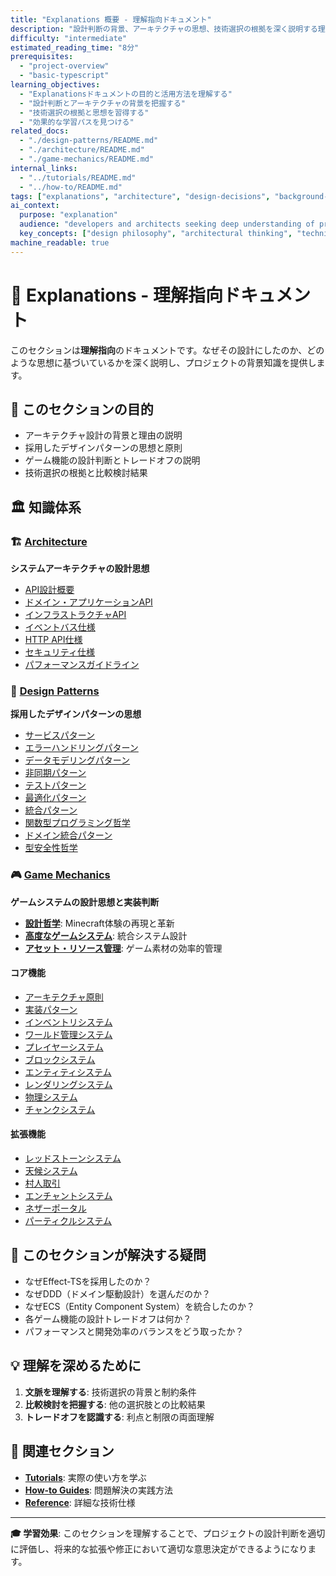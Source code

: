 ```yaml
---
title: "Explanations 概要 - 理解指向ドキュメント"
description: "設計判断の背景、アーキテクチャの思想、技術選択の根拠を深く説明する理解指向ドキュメント集。プロジェクトの背景知識を提供。"
difficulty: "intermediate"
estimated_reading_time: "8分"
prerequisites:
  - "project-overview"
  - "basic-typescript"
learning_objectives:
  - "Explanationsドキュメントの目的と活用方法を理解する"
  - "設計判断とアーキテクチャの背景を把握する"
  - "技術選択の根拠と思想を習得する"
  - "効果的な学習パスを見つける"
related_docs:
  - "./design-patterns/README.md"
  - "./architecture/README.md"
  - "./game-mechanics/README.md"
internal_links:
  - "../tutorials/README.md"
  - "../how-to/README.md"
tags: ["explanations", "architecture", "design-decisions", "background-knowledge"]
ai_context:
  purpose: "explanation"
  audience: "developers and architects seeking deep understanding of project design decisions"
  key_concepts: ["design philosophy", "architectural thinking", "technical decision rationale"]
machine_readable: true
---
```


# 🧠 Explanations - 理解指向ドキュメント

このセクションは**理解指向**のドキュメントです。なぜその設計にしたのか、どのような思想に基づいているかを深く説明し、プロジェクトの背景知識を提供します。

## 🎯 このセクションの目的

- アーキテクチャ設計の背景と理由の説明
- 採用したデザインパターンの思想と原則
- ゲーム機能の設計判断とトレードオフの説明
- 技術選択の根拠と比較検討結果

## 🏛 知識体系

### 🏗 [Architecture](./architecture/)
**システムアーキテクチャの設計思想**

- [API設計概要](./architecture/architecture-overview.md)
- [ドメイン・アプリケーションAPI](./architecture/domain-application-apis.md)
- [インフラストラクチャAPI](./architecture/infrastructure-architecture.md)
- [イベントバス仕様](./architecture/event-bus-specification.md)
- [HTTP API仕様](./architecture/http-api-specification.md)
- [セキュリティ仕様](./architecture/security-specification.md)
- [パフォーマンスガイドライン](./architecture/performance-guidelines.md)

### 🎨 [Design Patterns](./design-patterns/)
**採用したデザインパターンの思想**

- [サービスパターン](./design-patterns/service-patterns.md)
- [エラーハンドリングパターン](./design-patterns/error-handling-patterns.md)
- [データモデリングパターン](./design-patterns/data-modeling-patterns.md)
- [非同期パターン](./design-patterns/asynchronous-patterns.md)
- [テストパターン](./design-patterns/test-patterns.md)
- [最適化パターン](./design-patterns/optimization-patterns.md)
- [統合パターン](./design-patterns/integration-patterns.md)
- [関数型プログラミング哲学](./design-patterns/functional-programming-philosophy.md)
- [ドメイン統合パターン](./design-patterns/domain-integration-patterns.md)
- [型安全性哲学](./design-patterns/type-safety-philosophy.md)

### 🎮 [Game Mechanics](./game-mechanics/)
**ゲームシステムの設計思想と実装判断**

- **[設計哲学](./game-mechanics/design-philosophy.md)**: Minecraft体験の再現と革新
- **[高度なゲームシステム](./game-mechanics/advanced-game-systems.md)**: 統合システム設計
- **[アセット・リソース管理](./game-mechanics/asset-sources.md)**: ゲーム素材の効率的管理

#### コア機能
- [アーキテクチャ原則](./game-mechanics/core-features/architecture-principles.md)
- [実装パターン](./game-mechanics/core-features/implementation-patterns.md)
- [インベントリシステム](./game-mechanics/core-features/inventory-system.md)
- [ワールド管理システム](./game-mechanics/core-features/world-management-system.md)
- [プレイヤーシステム](./game-mechanics/core-features/player-system.md)
- [ブロックシステム](./game-mechanics/core-features/block-system.md)
- [エンティティシステム](./game-mechanics/core-features/entity-system.md)
- [レンダリングシステム](./game-mechanics/core-features/rendering-system.md)
- [物理システム](./game-mechanics/core-features/physics-system.md)
- [チャンクシステム](./game-mechanics/core-features/chunk-system.md)

#### 拡張機能
- [レッドストーンシステム](./game-mechanics/enhanced-features/redstone-system.md)
- [天候システム](./game-mechanics/enhanced-features/weather-system.md)
- [村人取引](./game-mechanics/enhanced-features/villager-trading.md)
- [エンチャントシステム](./game-mechanics/enhanced-features/enchantment-system.md)
- [ネザーポータル](./game-mechanics/enhanced-features/nether-portals.md)
- [パーティクルシステム](./game-mechanics/enhanced-features/particle-system.md)

## 🤔 このセクションが解決する疑問

- なぜEffect-TSを採用したのか？
- なぜDDD（ドメイン駆動設計）を選んだのか？
- なぜECS（Entity Component System）を統合したのか？
- 各ゲーム機能の設計トレードオフは何か？
- パフォーマンスと開発効率のバランスをどう取ったか？

## 💡 理解を深めるために

1. **文脈を理解する**: 技術選択の背景と制約条件
2. **比較検討を把握する**: 他の選択肢との比較結果
3. **トレードオフを認識する**: 利点と制限の両面理解

## 🔗 関連セクション

- **[Tutorials](../tutorials/)**: 実際の使い方を学ぶ
- **[How-to Guides](../how-to/)**: 問題解決の実践方法
- **[Reference](../reference/)**: 詳細な技術仕様

---

**🎓 学習効果**: このセクションを理解することで、プロジェクトの設計判断を適切に評価し、将来的な拡張や修正において適切な意思決定ができるようになります。